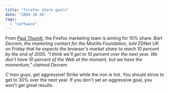 ```yaml
---
title: "firefox share goals"
date: "2004-10-26"
tags: 
  - "software"
---
```


From [Paul Thurott](http://www.internet-nexus.com/2004_10_24_archive.htm#109873166815631931), the Firefox marketing team is aiming for 10% share: _Bart Decrem, the marketing contact for the Mozilla Foundation, told ZDNet UK on Friday that he expects the browser's market share to reach 10 percent by the end of 2005. "I think we'll get to 10 percent over the next year. We don't have 10 percent of the Web at the moment, but we have the momentum," claimed Decrem._

C'mon guys, get aggressive! Strike while the iron is hot. You should strive to get to 30% over the next year. If you don't set an aggressive goal, you won't get great results.
